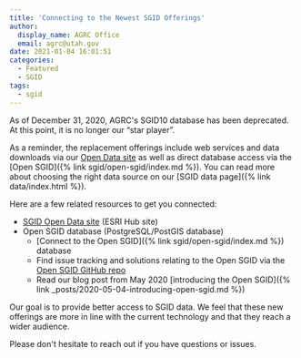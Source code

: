 ```yaml
---
title: 'Connecting to the Newest SGID Offerings'
author:
  display_name: AGRC Office
  email: agrc@utah.gov
date: 2021-01-04 16:01:51
categories:
  - Featured
  - SGID
tags: 
  - sgid
---
```


As of December 31, 2020, AGRC's SGID10 database has been deprecated. At this point, it is no longer our “star player”.

As a reminder, the replacement offerings include web services and data downloads via our [Open Data site](https://opendata.gis.utah.gov/) as well as direct database access via the [Open SGID]({% link sgid/open-sgid/index.md %}). You can read more about choosing the right data source on our [SGID data page]({% link data/index.html %}).

Here are a few related resources to get you connected:
- [SGID Open Data site](https://opendata.gis.utah.gov/) (ESRI Hub site)
- Open SGID database (PostgreSQL/PostGIS database)
  - [Connect to the Open SGID]({% link sgid/open-sgid/index.md %}) database
  - Find issue tracking and solutions relating to the Open SGID via the [Open SGID GitHub repo](https://github.com/agrc/open-sgid)
  - Read our blog post from May 2020 [introducing the Open SGID]({% link _posts/2020-05-04-introducing-open-sgid.md %})

Our goal is to provide better access to SGID data. We feel that these new offerings are more in line with the current technology and that they reach a wider audience.

Please don't hesitate to reach out if you have questions or issues.
